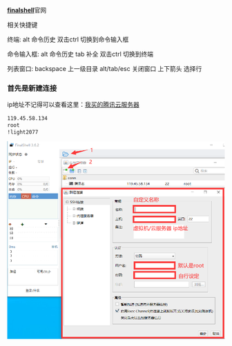  [**finalshell**](http://www.hostbuf.com)官网

相关快捷键

终端:
alt 命令历史
双击ctrl 切换到命令输入框

命令输入框:
alt 命令历史
tab 补全 
双击ctrl 切换到终端

列表窗口:
backspace 上一级目录
alt/tab/esc 关闭窗口
上下箭头 选择行

### 首先是新建连接

ip地址不记得可以查看这里：[我买的腾讯云服务器](https://console.cloud.tencent.com/cvm/instance)

```
119.45.58.134
root
!light2077
```



![](images/finalshell新建连接.png)

